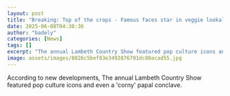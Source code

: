 ```yaml
---
layout: post
title: "Breaking: Top of the crops - Famous faces star in veggie lookalike show"
date: 2025-06-08T04:38:36
author: "badely"
categories: [News]
tags: []
excerpt: "The annual Lambeth Country Show featured pop culture icons and even a 'corny' papal conclave."
image: assets/images/8026c5bef83e3492876791dc80acad55.jpg
---
```


According to new developments, The annual Lambeth Country Show featured pop culture icons and even a 'corny' papal conclave.

